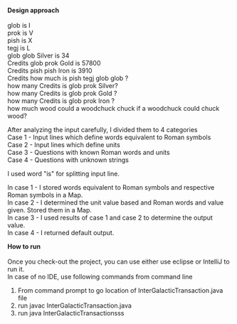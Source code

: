 **Design approach** <br> <br>
glob is I <br>
prok is V <br>
pish is X <br>
tegj is L <br>
glob glob Silver is 34 <br>
Credits glob prok Gold is 57800 <br>
Credits pish pish Iron is 3910 <br>
Credits how much is pish tegj glob glob ? <br>
how many Credits is glob prok Silver? <br>
how many Credits is glob prok Gold ? <br>
how many Credits is glob prok Iron ? <br>
how much wood could a woodchuck chuck if a woodchuck could chuck wood? <br>

After analyzing the input carefully, I divided them to 4 categories <br>
Case 1 - Input lines which define words equivalent to Roman symbols <br>
Case 2 - Input lines which define units <br>
Case 3 - Questions with known Roman words and units <br>
Case 4 - Questions with unknown strings <br>

I used word "is" for splitting input line. <br>

In case 1 - I stored words equivalent to Roman symbols and respective Roman symbols in a Map. <br>
In case 2 - I determined the unit value based and Roman words and value given. Stored them in a Map. <br>
In case 3 - I used results of case 1 and case 2 to determine the output value. <br>
In case 4 - I returned default output. <br>

**How to run** <br> <br>
Once you check-out the project, you can use either use eclipse or IntelliJ to run it. <br>
In case of no IDE, use following commands from command line <br> 
1. From command prompt to go location of InterGalacticTransaction.java file <br>
2. run javac InterGalacticTransaction.java <br>
3. run java InterGalacticTransactionsss
